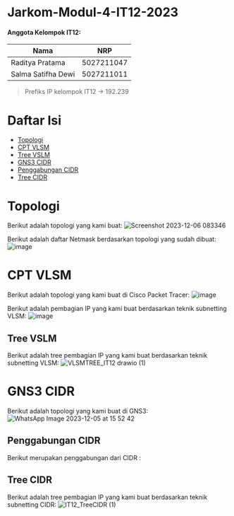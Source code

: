 # Jarkom-Modul-4-IT12-2023

#### Anggota Kelompok IT12:

| Nama                   | NRP        |
| ---------------------- | ---------- |
| Raditya Pratama        | 5027211047 |
| Salma Satifha Dewi     | 5027211011 |

> Prefiks IP kelompok IT12 -> 192.239

# Daftar Isi
* [Topologi](#Topologi)
* [CPT VLSM](#CPTVLSM)
* [Tree VSLM](##TreeVSLM)
* [GNS3 CIDR](#GNS3CIDR)
* [Penggabungan CIDR](#PenggabunganCIDR)
* [Tree CIDR](#TreeCIDR)

# Topologi
Berikut adalah topologi yang kami buat:
![Screenshot 2023-12-06 083346](https://github.com/RP-Tama/Jarkom-Modul-4-IT12-2023/assets/113072294/ee5ccdcc-b632-4e42-b255-3d9a04fbc314)

Berikut adalah daftar Netmask berdasarkan topologi yang sudah dibuat:
![image](https://github.com/RP-Tama/Jarkom-Modul-4-IT12-2023/assets/113072294/5623df27-5d67-4e9e-818c-1f00cfb1f630)

# CPT VLSM
Berikut adalah topologi yang kami buat di Cisco Packet Tracer:
![image](https://github.com/RP-Tama/Jarkom-Modul-4-IT12-2023/assets/113072294/a11ce94a-2bdb-4343-b66d-b77486fa5472)

Berikut adalah pembagian IP yang kami buat berdasarkan teknik subnetting VLSM:
![image](https://github.com/RP-Tama/Jarkom-Modul-4-IT12-2023/assets/113072294/52099332-3754-40fc-931d-cbd818493240)

## Tree VSLM
Berikut adalah tree pembagian IP yang kami buat berdasarkan teknik subnetting VLSM:
![VLSMTREE_IT12 drawio (1)](https://github.com/RP-Tama/Jarkom-Modul-4-IT12-2023/assets/113072294/293c7527-7aba-4b1f-b40f-6133467ff7b6)

# GNS3 CIDR
Berikut adalah topologi yang kami buat di GNS3:
![WhatsApp Image 2023-12-05 at 15 52 42](https://github.com/RP-Tama/Jarkom-Modul-4-IT12-2023/assets/107543354/e0ba150f-73ff-47e5-bd93-5dec37600da5)

## Penggabungan CIDR
Berikut merupakan penggabungan dari CIDR :

## Tree CIDR
Berikut adalah tree pembagian IP yang kami buat berdasarkan teknik subnetting CIDR:
![IT12_TreeCIDR (1)](https://github.com/RP-Tama/Jarkom-Modul-4-IT12-2023/assets/107543354/176ad91b-4f8a-4a23-94cf-ec6f0fafe1ad)
